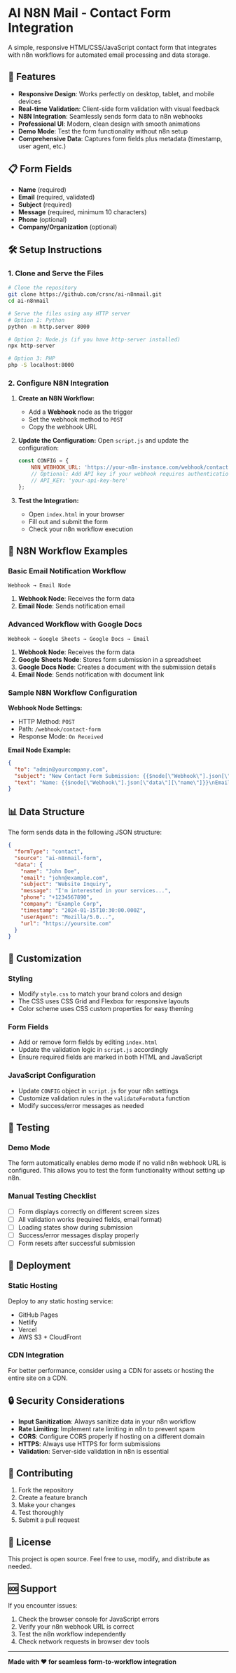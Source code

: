# AI N8N Mail - Contact Form Integration

A simple, responsive HTML/CSS/JavaScript contact form that integrates with n8n workflows for automated email processing and data storage.

## 🚀 Features

- **Responsive Design**: Works perfectly on desktop, tablet, and mobile devices
- **Real-time Validation**: Client-side form validation with visual feedback
- **N8N Integration**: Seamlessly sends form data to n8n webhooks
- **Professional UI**: Modern, clean design with smooth animations
- **Demo Mode**: Test the form functionality without n8n setup
- **Comprehensive Data**: Captures form fields plus metadata (timestamp, user agent, etc.)

## 📋 Form Fields

- **Name** (required)
- **Email** (required, validated)
- **Subject** (required)
- **Message** (required, minimum 10 characters)
- **Phone** (optional)
- **Company/Organization** (optional)

## 🛠️ Setup Instructions

### 1. Clone and Serve the Files

```bash
# Clone the repository
git clone https://github.com/crsnc/ai-n8nmail.git
cd ai-n8nmail

# Serve the files using any HTTP server
# Option 1: Python
python -m http.server 8000

# Option 2: Node.js (if you have http-server installed)
npx http-server

# Option 3: PHP
php -S localhost:8000
```

### 2. Configure N8N Integration

1. **Create an N8N Workflow:**
   - Add a **Webhook** node as the trigger
   - Set the webhook method to `POST`
   - Copy the webhook URL

2. **Update the Configuration:**
   Open `script.js` and update the configuration:
   ```javascript
   const CONFIG = {
       N8N_WEBHOOK_URL: 'https://your-n8n-instance.com/webhook/contact-form',
       // Optional: Add API key if your webhook requires authentication
       // API_KEY: 'your-api-key-here'
   };
   ```

3. **Test the Integration:**
   - Open `index.html` in your browser
   - Fill out and submit the form
   - Check your n8n workflow execution

## 🔧 N8N Workflow Examples

### Basic Email Notification Workflow

```
Webhook → Email Node
```

1. **Webhook Node**: Receives the form data
2. **Email Node**: Sends notification email

### Advanced Workflow with Google Docs

```
Webhook → Google Sheets → Google Docs → Email
```

1. **Webhook Node**: Receives the form data
2. **Google Sheets Node**: Stores form submission in a spreadsheet
3. **Google Docs Node**: Creates a document with the submission details
4. **Email Node**: Sends notification with document link

### Sample N8N Workflow Configuration

**Webhook Node Settings:**
- HTTP Method: `POST`
- Path: `/webhook/contact-form`
- Response Mode: `On Received`

**Email Node Example:**
```json
{
  "to": "admin@yourcompany.com",
  "subject": "New Contact Form Submission: {{$node[\"Webhook\"].json[\"data\"][\"subject\"]}}",
  "text": "Name: {{$node[\"Webhook\"].json[\"data\"][\"name\"]}}\nEmail: {{$node[\"Webhook\"].json[\"data\"][\"email\"]}}\n\nMessage:\n{{$node[\"Webhook\"].json[\"data\"][\"message\"]}}"
}
```

## 📊 Data Structure

The form sends data in the following JSON structure:

```json
{
  "formType": "contact",
  "source": "ai-n8nmail-form",
  "data": {
    "name": "John Doe",
    "email": "john@example.com",
    "subject": "Website Inquiry",
    "message": "I'm interested in your services...",
    "phone": "+1234567890",
    "company": "Example Corp",
    "timestamp": "2024-01-15T10:30:00.000Z",
    "userAgent": "Mozilla/5.0...",
    "url": "https://yoursite.com"
  }
}
```

## 🎨 Customization

### Styling
- Modify `style.css` to match your brand colors and design
- The CSS uses CSS Grid and Flexbox for responsive layouts
- Color scheme uses CSS custom properties for easy theming

### Form Fields
- Add or remove form fields by editing `index.html`
- Update the validation logic in `script.js` accordingly
- Ensure required fields are marked in both HTML and JavaScript

### JavaScript Configuration
- Update `CONFIG` object in `script.js` for your n8n settings
- Customize validation rules in the `validateFormData` function
- Modify success/error messages as needed

## 🧪 Testing

### Demo Mode
The form automatically enables demo mode if no valid n8n webhook URL is configured. This allows you to test the form functionality without setting up n8n.

### Manual Testing Checklist
- [ ] Form displays correctly on different screen sizes
- [ ] All validation works (required fields, email format)
- [ ] Loading states show during submission
- [ ] Success/error messages display properly
- [ ] Form resets after successful submission

## 🚀 Deployment

### Static Hosting
Deploy to any static hosting service:
- GitHub Pages
- Netlify
- Vercel
- AWS S3 + CloudFront

### CDN Integration
For better performance, consider using a CDN for assets or hosting the entire site on a CDN.

## 🔒 Security Considerations

- **Input Sanitization**: Always sanitize data in your n8n workflow
- **Rate Limiting**: Implement rate limiting in n8n to prevent spam
- **CORS**: Configure CORS properly if hosting on a different domain
- **HTTPS**: Always use HTTPS for form submissions
- **Validation**: Server-side validation in n8n is essential

## 🤝 Contributing

1. Fork the repository
2. Create a feature branch
3. Make your changes
4. Test thoroughly
5. Submit a pull request

## 📝 License

This project is open source. Feel free to use, modify, and distribute as needed.

## 🆘 Support

If you encounter issues:
1. Check the browser console for JavaScript errors
2. Verify your n8n webhook URL is correct
3. Test the n8n workflow independently
4. Check network requests in browser dev tools

---

**Made with ❤️ for seamless form-to-workflow integration**